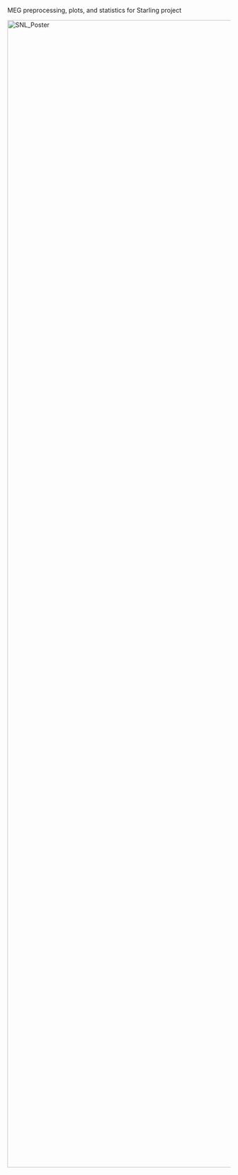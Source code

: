 MEG preprocessing, plots, and statistics for Starling project 

<img width="3096" height="2592" alt="SNL_Poster" src="https://github.com/user-attachments/assets/a12143cf-b0f7-4544-aaa5-43df4e4861ba" />
